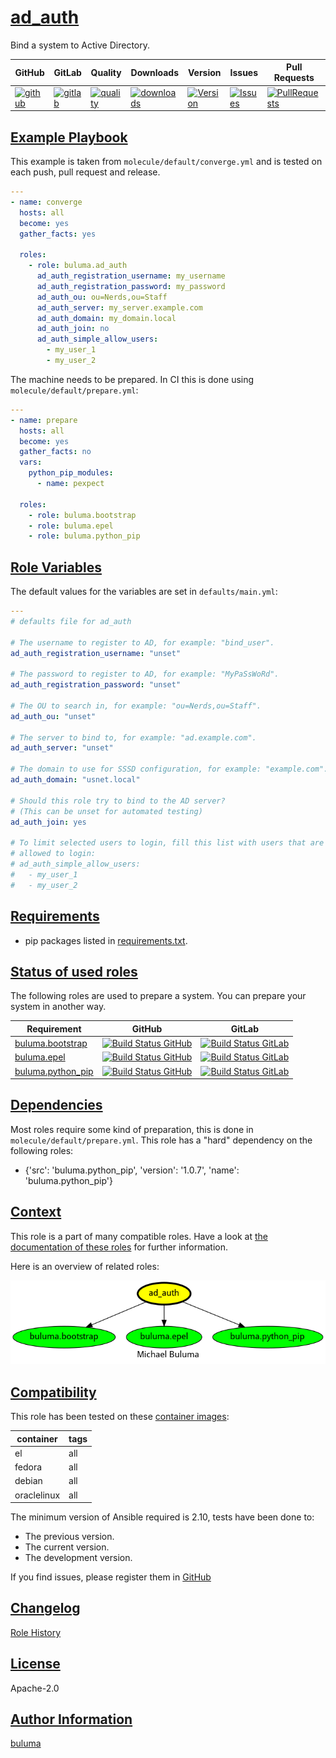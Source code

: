 # [ad_auth](#ad_auth)

Bind a system to Active Directory.

|GitHub|GitLab|Quality|Downloads|Version|Issues|Pull Requests|
|------|------|-------|---------|-------|------|-------------|
|[![github](https://github.com/buluma/ansible-role-ad_auth/workflows/Ansible%20Molecule/badge.svg)](https://github.com/buluma/ansible-role-ad_auth/actions)|[![gitlab](https://gitlab.com/buluma/ansible-role-ad_auth/badges/master/pipeline.svg)](https://gitlab.com/buluma/ansible-role-ad_auth)|[![quality](https://img.shields.io/ansible/quality/58349)](https://galaxy.ansible.com/buluma/ad_auth)|[![downloads](https://img.shields.io/ansible/role/d/58349)](https://galaxy.ansible.com/buluma/ad_auth)|[![Version](https://img.shields.io/github/release/buluma/ansible-role-ad_auth.svg)](https://github.com/buluma/ansible-role-ad_auth/releases/)|[![Issues](https://img.shields.io/github/issues/buluma/ansible-role-ad_auth.svg)](https://github.com/buluma/ansible-role-ad_auth/issues/)|[![PullRequests](https://img.shields.io/github/issues-pr-closed-raw/buluma/ansible-role-ad_auth.svg)](https://github.com/buluma/ansible-role-ad_auth/pulls/)|

## [Example Playbook](#example-playbook)

This example is taken from `molecule/default/converge.yml` and is tested on each push, pull request and release.
```yaml
---
- name: converge
  hosts: all
  become: yes
  gather_facts: yes

  roles:
    - role: buluma.ad_auth
      ad_auth_registration_username: my_username
      ad_auth_registration_password: my_password
      ad_auth_ou: ou=Nerds,ou=Staff
      ad_auth_server: my_server.example.com
      ad_auth_domain: my_domain.local
      ad_auth_join: no
      ad_auth_simple_allow_users:
        - my_user_1
        - my_user_2
```

The machine needs to be prepared. In CI this is done using `molecule/default/prepare.yml`:
```yaml
---
- name: prepare
  hosts: all
  become: yes
  gather_facts: no
  vars:
    python_pip_modules:
      - name: pexpect

  roles:
    - role: buluma.bootstrap
    - role: buluma.epel
    - role: buluma.python_pip
```


## [Role Variables](#role-variables)

The default values for the variables are set in `defaults/main.yml`:
```yaml
---
# defaults file for ad_auth

# The username to register to AD, for example: "bind_user".
ad_auth_registration_username: "unset"

# The password to register to AD, for example: "MyPaSsWoRd".
ad_auth_registration_password: "unset"

# The OU to search in, for example: "ou=Nerds,ou=Staff".
ad_auth_ou: "unset"

# The server to bind to, for example: "ad.example.com".
ad_auth_server: "unset"

# The domain to use for SSSD configuration, for example: "example.com".
ad_auth_domain: "usnet.local"

# Should this role try to bind to the AD server?
# (This can be unset for automated testing)
ad_auth_join: yes

# To limit selected users to login, fill this list with users that are
# allowed to login:
# ad_auth_simple_allow_users:
#   - my_user_1
#   - my_user_2
```

## [Requirements](#requirements)

- pip packages listed in [requirements.txt](https://github.com/buluma/ansible-role-ad_auth/blob/main/requirements.txt).

## [Status of used roles](#status-of-requirements)

The following roles are used to prepare a system. You can prepare your system in another way.

| Requirement | GitHub | GitLab |
|-------------|--------|--------|
|[buluma.bootstrap](https://galaxy.ansible.com/buluma/bootstrap)|[![Build Status GitHub](https://github.com/buluma/ansible-role-bootstrap/workflows/Ansible%20Molecule/badge.svg)](https://github.com/buluma/ansible-role-bootstrap/actions)|[![Build Status GitLab ](https://gitlab.com/buluma/ansible-role-bootstrap/badges/master/pipeline.svg)](https://gitlab.com/buluma/ansible-role-bootstrap)|
|[buluma.epel](https://galaxy.ansible.com/buluma/epel)|[![Build Status GitHub](https://github.com/buluma/ansible-role-epel/workflows/Ansible%20Molecule/badge.svg)](https://github.com/buluma/ansible-role-epel/actions)|[![Build Status GitLab ](https://gitlab.com/buluma/ansible-role-epel/badges/main/pipeline.svg)](https://gitlab.com/buluma/ansible-role-epel)|
|[buluma.python_pip](https://galaxy.ansible.com/buluma/python_pip)|[![Build Status GitHub](https://github.com/buluma/ansible-role-python_pip/workflows/Ansible%20Molecule/badge.svg)](https://github.com/buluma/ansible-role-python_pip/actions)|[![Build Status GitLab ](https://gitlab.com/buluma/ansible-role-python_pip/badges/main/pipeline.svg)](https://gitlab.com/buluma/ansible-role-python_pip)|

## [Dependencies](#dependencies)

Most roles require some kind of preparation, this is done in `molecule/default/prepare.yml`. This role has a "hard" dependency on the following roles:

- {'src': 'buluma.python_pip', 'version': '1.0.7', 'name': 'buluma.python_pip'}
## [Context](#context)

This role is a part of many compatible roles. Have a look at [the documentation of these roles](https://buluma.github.io/) for further information.

Here is an overview of related roles:

![dependencies](https://raw.githubusercontent.com/buluma/ansible-role-ad_auth/png/requirements.png "Dependencies")

## [Compatibility](#compatibility)

This role has been tested on these [container images](https://hub.docker.com/u/buluma):

|container|tags|
|---------|----|
|el|all|
|fedora|all|
|debian|all|
|oraclelinux|all|

The minimum version of Ansible required is 2.10, tests have been done to:

- The previous version.
- The current version.
- The development version.



If you find issues, please register them in [GitHub](https://github.com/buluma/ansible-role-ad_auth/issues)

## [Changelog](#changelog)

[Role History](https://github.com/buluma/ansible-role-ad_auth/blob/master/CHANGELOG.md)

## [License](#license)

Apache-2.0

## [Author Information](#author-information)

[buluma](https://buluma.github.io/)
